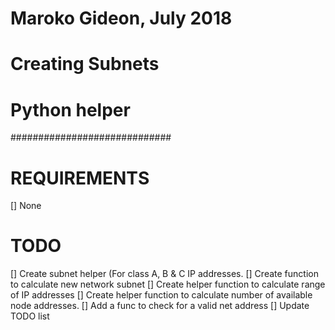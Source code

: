 # Maroko Gideon, July 2018  #
# Creating Subnets          #
# Python helper             #
#############################



REQUIREMENTS
============
[] None


TODO
====

[] Create subnet helper (For class A, B & C IP addresses.
[] Create function to calculate new network subnet
[] Create helper function to calculate range of IP addresses
[] Create helper function to calculate number of available node addresses.
[] Add a func to check for a valid net address
[] Update TODO list


